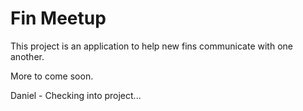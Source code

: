 # Fin Meetup

This project is an application to help new fins communicate with one another.

More to come soon.

Daniel - Checking into project...